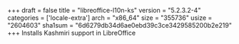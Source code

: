 +++
draft = false
title = "libreoffice-l10n-ks"
version = "5.2.3.2-4"
categories = ['locale-extra']
arch = "x86_64"
size = "355736"
usize = "2604603"
sha1sum = "6d6279db34d6ae0ebd39c3ce3429585200b2e219"
+++
Installs Kashmiri support in LibreOffice